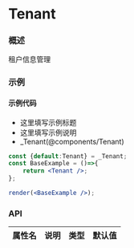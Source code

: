 
# Tenant


### 概述

租户信息管理


### 示例

#### 示例代码

- 这里填写示例标题
- 这里填写示例说明
- _Tenant(@components/Tenant)

```jsx
const {default:Tenant} = _Tenant;
const BaseExample = ()=>{
    return <Tenant />;
};

render(<BaseExample />);

```


### API

|属性名|说明|类型|默认值|
|  ---  | ---  | --- | --- |

